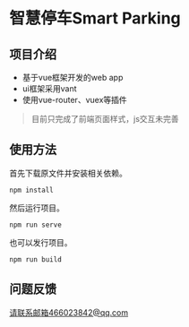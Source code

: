 # 智慧停车Smart Parking
## 项目介绍
- 基于vue框架开发的web app
- ui框架采用vant
- 使用vue-router、vuex等插件

> 目前只完成了前端页面样式，js交互未完善

## 使用方法
首先下载原文件并安装相关依赖。
```
npm install
```
然后运行项目。
```
npm run serve
```
也可以发行项目。
```
npm run build
```
## 问题反馈
请联系邮箱466023842@qq.com
